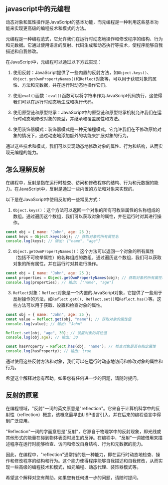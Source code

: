 ## javascript中的元编程
动态对象和属性操作是JavaScript的基本功能，而元编程是一种利用这些基本功能来实现更高级的编程技术和模式的方法。

元编程是一种编程范式，它允许我们在运行时动态地操作和修改程序的结构、行为和元数据。它通过使用语言的反射、代码生成和动态执行等技术，使程序能够自我描述和自我修改。

在JavaScript中，元编程可以通过以下方式实现：

1. 使用反射：JavaScript提供了一些内置的反射方法，如`Object.keys()`、`Object.getOwnPropertyNames()`和`Reflect`对象等，可以用于获取对象的属性、方法和元数据，并在运行时动态地操作它们。

2. 使用`eval()`函数：`eval()`函数可以将字符串作为JavaScript代码执行，这使得我们可以在运行时动态地生成和执行代码。

3. 使用原型链和原型继承：JavaScript中的原型链和原型继承机制允许我们在运行时动态地修改对象的原型，并继承和覆盖属性和方法。

4. 使用装饰器模式：装饰器模式是一种元编程模式，它允许我们在不修改原始对象的情况下，通过动态地添加额外的功能来扩展对象的行为。

通过这些技术和模式，我们可以实现动态地修改对象的属性、行为和结构，从而实现元编程的能力。

## 怎么理解反射
在编程中，反射是指在运行时检查、访问和修改程序的结构、行为和元数据的能力。在JavaScript中，反射是通过一些内置的方法和对象来实现的。

以下是在JavaScript中使用反射的一些常见方式：

1. `Object.keys()`：这个方法可以返回一个对象的所有可枚举属性的名称组成的数组。通过遍历这个数组，我们可以获取对象的属性，并在运行时对其进行操作。

```javascript
const obj = { name: "John", age: 25 };
const keys = Object.keys(obj); // 获取对象的所有属性名
console.log(keys); // 输出: ["name", "age"]
```

2. `Object.getOwnPropertyNames()`：这个方法可以返回一个对象的所有属性（包括不可枚举属性）的名称组成的数组。通过遍历这个数组，我们可以获取对象的所有属性，并在运行时对其进行操作。

```javascript
const obj = { name: "John", age: 25 };
const properties = Object.getOwnPropertyNames(obj); // 获取对象的所有属性名
console.log(properties); // 输出: ["name", "age"]
```

3. `Reflect`对象：`Reflect`对象是一个内置的JavaScript对象，它提供了一些用于反射操作的方法，如`Reflect.get()`、`Reflect.set()`和`Reflect.has()`等。这些方法可以用于获取、设置和检查对象的属性。

```javascript
const obj = { name: "John", age: 25 };
const value = Reflect.get(obj, "name"); // 获取对象的属性值
console.log(value); // 输出: "John"

Reflect.set(obj, "age", 30); // 设置对象的属性值
console.log(obj.age); // 输出: 30

const hasProperty = Reflect.has(obj, "name"); // 检查对象是否有指定属性
console.log(hasProperty); // 输出: true
```

通过使用这些反射方法和对象，我们可以在运行时动态地访问和修改对象的属性和行为。

希望这个解释对您有帮助。如果您有任何进一步的问题，请随时提问。

## 反射的原意

在编程领域，"反射"一词的英文原意是"reflection"。它来自于计算机科学中的反射性（reflection）概念，该概念最早由LISP语言引入，并在后来的编程语言中得到广泛应用。

"Reflection"一词的字面意思是"反射"，它源自于物理学中的反射现象，即光线或其他形式的能量在碰到物体表面时发生的反弹。在编程中，"反射"一词被借用来描述程序在运行时能够检查、访问和修改自身结构、行为和元数据的能力。

因此，在编程中，"reflection"通常指的是一种能力，即在运行时动态地检查、操作和修改程序的结构和行为。这个能力使得程序能够自我描述和自我修改，从而实现一些高级的编程技术和模式，如元编程、动态代理、装饰器模式等。

希望这个解释对您有帮助。如果您有任何进一步的问题，请随时提问。